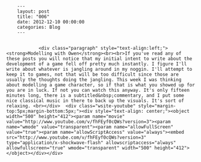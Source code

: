 
        ---
        layout: post
        title: "006"
        date: 2012-12-10 00:00:00 
        categories: Blog
        ---

        
				<div class="paragraph" style="text-align:left;"><strong>Modelling with Owen</strong><br><br>If you've read any of these posts you will notice that my initial intent to write about the development of a game fell off pretty much instantly. I figure I'll write about whatever is jangling around in my noggin. I'll attempt to keep it to games, not that will be too difficult since those are usually the thoughts doing the jangling. This week I was thinking about modelling a game character, so if that is what you showed up for you are in luck. If not you can watch this anyway. It's only fifteen minutes long, there is a subtitled&nbsp;commentary, and I put some nice classical music in there to back up the visuals. It's sort of relaxing. <br></div>  <div class="wsite-youtube" style="margin-top:5px;margin-bottom:5px;"><div style="text-align: center;"><object width="500" height="412"><param name="movie" value="http://www.youtube.com/v/fhFEyf0cQWs?version=3"><param name="wmode" value="transparent"><param name="allowFullScreen" value="true"><param name="allowScriptAccess" value="always"><embed src="http://www.youtube.com/v/fhFEyf0cQWs?version=3" type="application/x-shockwave-flash" allowscriptaccess="always" allowfullscreen="true" wmode="transparent" width="500" height="412"></object></div></div>

		
        